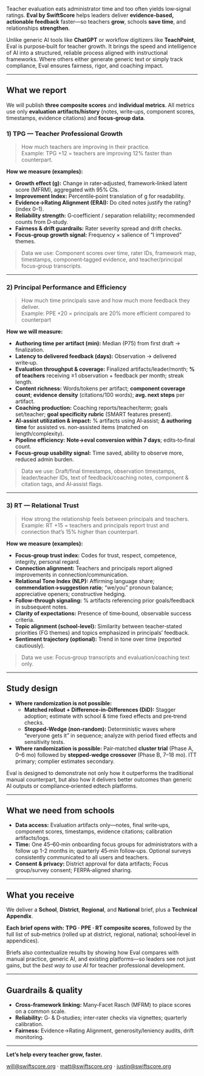 Teacher evaluation eats administrator time and too often yields low‑signal ratings. **Eval by SwiftScore** helps leaders deliver **evidence‑based, actionable feedback** faster—so teachers **grow**, schools **save time**, and relationships **strengthen**.

Unlike generic AI tools like **ChatGPT** or workflow digitizers like **TeachPoint**, Eval is purpose‑built for teacher growth. It brings the speed and intelligence of AI into a structured, reliable process aligned with instructional frameworks. Where others either generate generic text or simply track compliance, Eval ensures fairness, rigor, and coaching impact.

---

## What we report

We will publish **three composite scores** and **individual metrics**. All metrics use only **evaluation artifacts/history** (notes, write‑ups, component scores, timestamps, evidence citations) and **focus‑group data**.

### 1) TPG — Teacher Professional Growth

> How much teachers are improving in their practice. \
Example: TPG +12 = teachers are improving 12% faster than counterpart.
> 

**How we measure (examples):**

- **Growth effect (g):** Change in rater‑adjusted, framework‑linked latent score (MFRM), aggregated with 95% CIs.
- **Improvement Index:** Percentile‑point translation of g for readability.
- **Evidence→Rating Alignment (ERAI):** Do cited notes justify the rating? (index 0–1).
- **Reliability strength:** G‑coefficient / separation reliability; recommended counts from D‑study.
- **Fairness & drift guardrails:** Rater severity spread and drift checks.
- **Focus‑group growth signal:** Frequency × salience of “I improved” themes.

> Data we use: Component scores over time, rater IDs, framework map, timestamps, component‑tagged evidence, and teacher/principal focus‑group transcripts.
> 

---

### 2) Principal Performance and Efficiency

> How much time principals save and how much more feedback they deliver. \
Example: PPE +20 = principals are 20% more efficient compared to counterpart
> 

**How we will measure:**

- **Authoring time per artifact (min):** Median (P75) from first draft → finalization.
- **Latency to delivered feedback (days):** Observation → delivered write‑up.
- **Evaluation throughput & coverage:** Finalized artifacts/leader/month; **% of teachers** receiving ≥1 observation + feedback per month; streak length.
- **Content richness:** Words/tokens per artifact; **component coverage count**; **evidence density** (citations/100 words); **avg. next steps** per artifact.
- **Coaching production:** Coaching reports/teacher/term; goals set/teacher; **goal specificity rubric** (SMART features present).
- **AI‑assist utilization & impact:** % artifacts using AI‑assist; **Δ authoring time** for assisted vs. non‑assisted items (matched on length/complexity).
- **Pipeline efficiency:** **Note→eval conversion within 7 days**; edits‑to‑final count.
- **Focus‑group usability signal:** Time saved, ability to observe more, reduced admin burden.

> Data we use: Draft/final timestamps, observation timestamps, leader/teacher IDs, text of feedback/coaching notes, component & citation tags, and AI‑assist flags.
> 

---

### 3) RT — Relational Trust

> How strong the relationship feels between principals and teachers. \
Example: RT +15 = teachers and principals report trust and connection that’s 15% higher than counterpart.
> 

**How we measure (examples):**

- **Focus‑group trust index:** Codes for trust, respect, competence, integrity, personal regard.
- **Connection alignment:** Teachers and principals report aligned improvements in connection/communication.
- **Relational Tone Index (NLP):** Affirming language share; **commendation→suggestion ratio**; “we/you” pronoun balance; appreciative openers; constructive hedging.
- **Follow‑through signaling:** % artifacts referencing prior goals/feedback in subsequent notes.
- **Clarity of expectations:** Presence of time‑bound, observable success criteria.
- **Topic alignment (school‑level):** Similarity between teacher‑stated priorities (FG themes) and topics emphasized in principals’ feedback.
- **Sentiment trajectory (optional):** Trend in tone over time (reported cautiously).

> Data we use: Focus‑group transcripts and evaluation/coaching text only.
> 

---

## Study design

- **Where randomization is not possible:**
    - **Matched rollout + Difference‑in‑Differences (DiD):** Stagger adoption; estimate with school & time fixed effects and pre‑trend checks.
    - **Stepped‑Wedge (non‑random):** Deterministic waves where “everyone gets it” in sequence; analyze with period fixed effects and sensitivity tests.
- **Where randomization is possible:** Pair‑matched **cluster trial** (Phase A, 0–6 mo) followed by **stepped‑wedge crossover** (Phase B, 7–18 mo). ITT primary; complier estimates secondary.

Eval is designed to demonstrate not only how it outperforms the traditional manual counterpart, but also how it delivers better outcomes than generic AI outputs or compliance‑oriented edtech platforms.

---

## What we need from schools

- **Data access:** Evaluation artifacts only—notes, final write‑ups, component scores, timestamps, evidence citations; calibration artifacts/logs.
- **Time:** One 45–60‑min onboarding focus groups for administrators with a follow up 1-2 months in; quarterly 45‑min follow‑ups. Optional surveys consistently communicated to all users and teachers.
- **Consent & privacy:** District approval for data artifacts; Focus group/survey consent; FERPA‑aligned sharing.

---

## What you receive

We deliver a **School**, **District**, **Regional**, and **National** brief, plus a **Technical Appendix**.

**Each brief opens with:** **TPG · PPE · RT composite scores**, followed by the full list of sub‑metrics (rolled up at district, regional, national; school‑level in appendices).

Briefs also contextualize results by showing how Eval compares with manual practice, generic AI, and existing platforms—so leaders see not just gains, but the *best way to use AI* for teacher professional development.

---

## Guardrails & quality

- **Cross‑framework linking:** Many‑Facet Rasch (MFRM) to place scores on a common scale.
- **Reliability:** G‑ & D‑studies; inter‑rater checks via vignettes; quarterly calibration.
- **Fairness:** Evidence→Rating Alignment, generosity/leniency audits, drift monitoring.

---

**Let’s help every teacher grow, faster.**

[will@swiftscore.org](mailto:will@swiftscore.org) · [matt@swiftscore.org](mailto:matt@swiftscore.org) · [justin@swiftscore.org](mailto:justin@swiftscore.org)